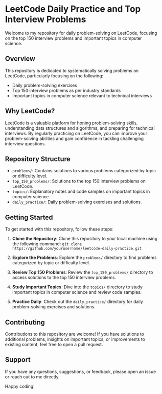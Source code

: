# LeetCode Daily Practice and Top Interview Problems

Welcome to my repository for daily problem-solving on LeetCode, focusing on the top 150 interview problems and important topics in computer science.

## Overview

This repository is dedicated to systematically solving problems on LeetCode, particularly focusing on the following:

- Daily problem-solving exercises
- Top 150 interview problems as per industry standards
- Important topics in computer science relevant to technical interviews

## Why LeetCode?

LeetCode is a valuable platform for honing problem-solving skills, understanding data structures and algorithms, and preparing for technical interviews. By regularly practicing on LeetCode, you can improve your problem-solving abilities and gain confidence in tackling challenging interview questions.

## Repository Structure

- `problems/`: Contains solutions to various problems categorized by topic or difficulty level.
- `top_150_problems/`: Solutions to the top 150 interview problems on LeetCode.
- `topics/`: Explanatory notes and code samples on important topics in computer science.
- `daily_practice/`: Daily problem-solving exercises and solutions.

## Getting Started

To get started with this repository, follow these steps:

1. **Clone the Repository**: Clone this repository to your local machine using the following command:
     ```git clone https://github.com/yourusername/leetcode-daily-practice.git```

2. **Explore the Problems**: Explore the `problems/` directory to find problems categorized by topic or difficulty level.

3. **Review Top 150 Problems**: Review the `top_150_problems/` directory to access solutions to the top 150 interview problems.

4. **Study Important Topics**: Dive into the `topics/` directory to study important topics in computer science and review code samples.

5. **Practice Daily**: Check out the `daily_practice/` directory for daily problem-solving exercises and solutions.

## Contributing

Contributions to this repository are welcome! If you have solutions to additional problems, insights on important topics, or improvements to existing content, feel free to open a pull request.

## Support

If you have any questions, suggestions, or feedback, please open an issue or reach out to me directly.

Happy coding!

   
